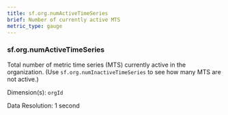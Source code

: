 ```yaml
---
title: sf.org.numActiveTimeSeries
brief: Number of currently active MTS
metric_type: gauge
---
```

### sf.org.numActiveTimeSeries

Total number of metric time series (MTS) currently active in the organization. (Use `sf.org.numInactiveTimeSeries` to see how many MTS are not active.)

Dimension(s): `orgId`

Data Resolution: 1 second
